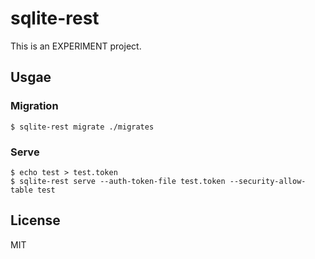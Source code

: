 # sqlite-rest

This is an EXPERIMENT project.

## Usgae

### Migration

```
$ sqlite-rest migrate ./migrates
```

### Serve

```
$ echo test > test.token
$ sqlite-rest serve --auth-token-file test.token --security-allow-table test
```

## License

MIT